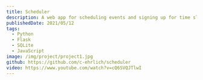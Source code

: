```yaml
---
title: Scheduler 
description: A web app for scheduling events and signing up for time slots. TKTK add more information
publishedDate: 2021/05/12
tags:
  - Python
  - Flask
  - SQLite
  - JavaScript
image: /img/project/project1.jpg
github: https://github.com/c-ehrlich/scheduler
video: https://www.youtube.com/watch?v=cQ6SVQJTlwI
---
```

